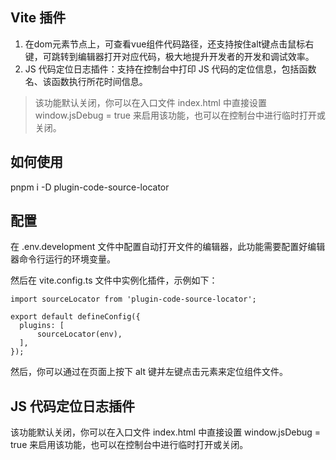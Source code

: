 ## Vite 插件

1. 在dom元素节点上，可查看vue组件代码路径，还支持按住alt键点击鼠标右键，可跳转到编辑器打开对应代码，极大地提升开发者的开发和调试效率。
2. JS 代码定位日志插件：支持在控制台中打印 JS 代码的定位信息，包括函数名、该函数执行所花时间信息。
> 该功能默认关闭，你可以在入口文件 index.html 中直接设置 window.jsDebug = true 来启用该功能，也可以在控制台中进行临时打开或关闭。

## 如何使用

pnpm i -D plugin-code-source-locator

## 配置

在 .env.development 文件中配置自动打开文件的编辑器，此功能需要配置好编辑器命令行运行的环境变量。

然后在 vite.config.ts 文件中实例化插件，示例如下：
```
import sourceLocator from 'plugin-code-source-locator';

export default defineConfig({
  plugins: [
      sourceLocator(env),
  ],
});
```
然后，你可以通过在页面上按下 alt 键并左键点击元素来定位组件文件。


## JS 代码定位日志插件

该功能默认关闭，你可以在入口文件 index.html 中直接设置 window.jsDebug = true 来启用该功能，也可以在控制台中进行临时打开或关闭。